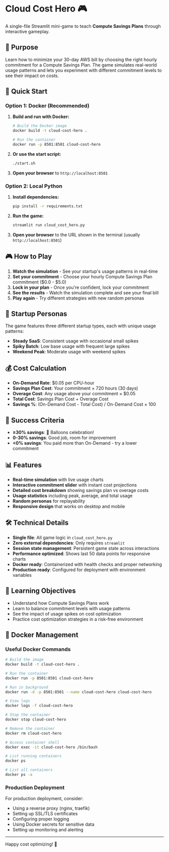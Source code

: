 # Cloud Cost Hero 🎮

A single-file Streamlit mini-game to teach **Compute Savings Plans** through interactive gameplay.

## 🎯 Purpose

Learn how to minimize your 30-day AWS bill by choosing the right hourly commitment for a Compute Savings Plan. The game simulates real-world usage patterns and lets you experiment with different commitment levels to see their impact on costs.

## 🚀 Quick Start

### Option 1: Docker (Recommended)

1. **Build and run with Docker:**
   ```bash
   # Build the Docker image
   docker build -t cloud-cost-hero .
   
   # Run the container
   docker run -p 8501:8501 cloud-cost-hero
   ```

2. **Or use the start script:**
   ```bash
   ./start.sh
   ```

3. **Open your browser** to `http://localhost:8501`

### Option 2: Local Python

1. **Install dependencies:**
   ```bash
   pip install -r requirements.txt
   ```

2. **Run the game:**
   ```bash
   streamlit run cloud_cost_hero.py
   ```

3. **Open your browser** to the URL shown in the terminal (usually `http://localhost:8501`)

## 🎮 How to Play

1. **Watch the simulation** - See your startup's usage patterns in real-time
2. **Set your commitment** - Choose your hourly Compute Savings Plan commitment ($0.0 - $5.0)
3. **Lock in your plan** - Once you're confident, lock your commitment
4. **See the results** - Watch the simulation complete and see your final bill
5. **Play again** - Try different strategies with new random personas

## 🏢 Startup Personas

The game features three different startup types, each with unique usage patterns:

- **Steady SaaS**: Consistent usage with occasional small spikes
- **Spiky Batch**: Low base usage with frequent large spikes
- **Weekend Peak**: Moderate usage with weekend spikes

## 💰 Cost Calculation

- **On-Demand Rate**: $0.05 per CPU-hour
- **Savings Plan Cost**: Your commitment × 720 hours (30 days)
- **Overage Cost**: Any usage above your commitment × $0.05
- **Total Cost**: Savings Plan Cost + Overage Cost
- **Savings %**: (On-Demand Cost - Total Cost) / On-Demand Cost × 100

## 🎉 Success Criteria

- **≥30% savings**: 🎈 Balloons celebration!
- **0-30% savings**: Good job, room for improvement
- **<0% savings**: You paid more than On-Demand - try a lower commitment

## 📊 Features

- **Real-time simulation** with live usage charts
- **Interactive commitment slider** with instant cost projections
- **Detailed cost breakdown** showing savings plan vs overage costs
- **Usage statistics** including peak, average, and total usage
- **Random personas** for replayability
- **Responsive design** that works on desktop and mobile

## 🛠️ Technical Details

- **Single file**: All game logic in `cloud_cost_hero.py`
- **Zero external dependencies**: Only requires `streamlit`
- **Session state management**: Persistent game state across interactions
- **Performance optimized**: Shows last 50 data points for responsive charts
- **Docker ready**: Containerized with health checks and proper networking
- **Production ready**: Configured for deployment with environment variables

## 🎯 Learning Objectives

- Understand how Compute Savings Plans work
- Learn to balance commitment levels with usage patterns
- See the impact of usage spikes on cost optimization
- Practice cost optimization strategies in a risk-free environment

## 🐳 Docker Management

### Useful Docker Commands

```bash
# Build the image
docker build -t cloud-cost-hero .

# Run the container
docker run -p 8501:8501 cloud-cost-hero

# Run in background
docker run -d -p 8501:8501 --name cloud-cost-hero cloud-cost-hero

# View logs
docker logs -f cloud-cost-hero

# Stop the container
docker stop cloud-cost-hero

# Remove the container
docker rm cloud-cost-hero

# Access container shell
docker exec -it cloud-cost-hero /bin/bash

# List running containers
docker ps

# List all containers
docker ps -a
```

### Production Deployment

For production deployment, consider:

- Using a reverse proxy (nginx, traefik)
- Setting up SSL/TLS certificates
- Configuring proper logging
- Using Docker secrets for sensitive data
- Setting up monitoring and alerting

---

Happy cost optimizing! 🚀 